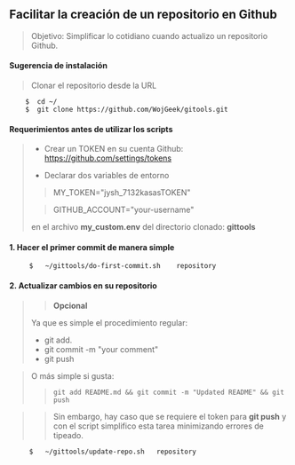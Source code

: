 ## Facilitar la creación de un repositorio en Github

> Objetivo: Simplificar lo cotidiano cuando actualizo un repositorio Github.


#### Sugerencia de instalación

> Clonar el repositorio desde la URL

```
    $  cd ~/
    $  git clone https://github.com/WojGeek/gitools.git

```

#### Requerimientos antes de utilizar los scripts
>
> - Crear un TOKEN en su cuenta Github:  https://github.com/settings/tokens
> 
> - Declarar dos variables de entorno 
> 
>>   MY_TOKEN="jysh_7132kasasTOKEN"
>
>>   GITHUB_ACCOUNT="your-username"
>
>   en el archivo **my_custom.env**  del directorio clonado: **gittools**
>
>

#### 1. Hacer el primer commit de manera simple


```
     $   ~/gittools/do-first-commit.sh    repository

```


#### 2.  Actualizar cambios en su repositorio

>> **Opcional**
> 
> Ya que es simple el procedimiento regular:
> - git add.
> - git commit -m "your comment"
> - git push
>

> O más simple si gusta:
> 
>> ```git add README.md && git commit -m "Updated README" && git push ```
>


>> Sin embargo, hay caso que se requiere el token para **git push**
>> y con el script simplifico esta tarea minimizando errores de tipeado.

```
     $   ~/gittools/update-repo.sh   repository

```